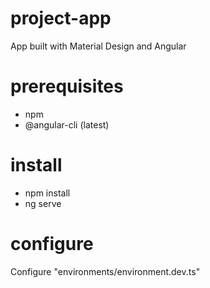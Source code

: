 # project-app

App built with Material Design and Angular

# prerequisites

- npm
- @angular-cli (latest)

# install

- npm install
- ng serve 

# configure
 
Configure "environments/environment.dev.ts"
